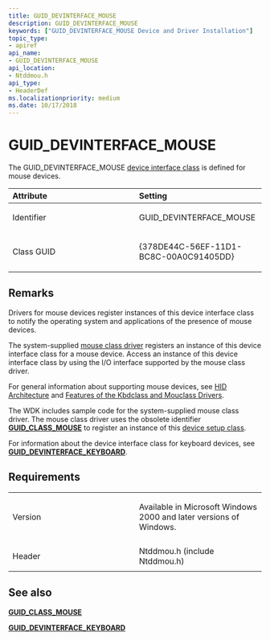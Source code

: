 ```yaml
---
title: GUID_DEVINTERFACE_MOUSE
description: GUID_DEVINTERFACE_MOUSE
keywords: ["GUID_DEVINTERFACE_MOUSE Device and Driver Installation"]
topic_type:
- apiref
api_name:
- GUID_DEVINTERFACE_MOUSE
api_location:
- Ntddmou.h
api_type:
- HeaderDef
ms.localizationpriority: medium
ms.date: 10/17/2018
---
```


# GUID_DEVINTERFACE_MOUSE


The GUID_DEVINTERFACE_MOUSE [device interface class](./overview-of-device-interface-classes.md) is defined for mouse devices.

<table>
<colgroup>
<col width="50%" />
<col width="50%" />
</colgroup>
<thead>
<tr class="header">
<th align="left">Attribute</th>
<th align="left">Setting</th>
</tr>
</thead>
<tbody>
<tr class="odd">
<td align="left"><p>Identifier</p></td>
<td align="left"><p>GUID_DEVINTERFACE_MOUSE</p></td>
</tr>
<tr class="even">
<td align="left"><p>Class GUID</p></td>
<td align="left"><p>{378DE44C-56EF-11D1-BC8C-00A0C91405DD}</p></td>
</tr>
</tbody>
</table>

 

## Remarks

Drivers for mouse devices register instances of this device interface class to notify the operating system and applications of the presence of mouse devices.

The system-supplied [mouse class driver](../hid/keyboard-and-mouse-class-drivers.md) registers an instance of this device interface class for a mouse device. Access an instance of this device interface class by using the I/O interface supported by the mouse class driver.

For general information about supporting mouse devices, see [HID Architecture](../hid/hid-architecture.md) and [Features of the Kbdclass and Mouclass Drivers](../hid/keyboard-and-mouse-class-drivers.md).

The WDK includes sample code for the system-supplied mouse class driver. The mouse class driver uses the obsolete identifier [**GUID_CLASS_MOUSE**](guid-class-mouse.md) to register an instance of this [device setup class](./overview-of-device-setup-classes.md).

For information about the device interface class for keyboard devices, see [**GUID_DEVINTERFACE_KEYBOARD**](guid-devinterface-keyboard.md).

## Requirements

<table>
<colgroup>
<col width="50%" />
<col width="50%" />
</colgroup>
<tbody>
<tr class="odd">
<td align="left"><p>Version</p></td>
<td align="left"><p>Available in Microsoft Windows 2000 and later versions of Windows.</p></td>
</tr>
<tr class="even">
<td align="left"><p>Header</p></td>
<td align="left">Ntddmou.h (include Ntddmou.h)</td>
</tr>
</tbody>
</table>

## See also


[**GUID_CLASS_MOUSE**](guid-class-mouse.md)

[**GUID_DEVINTERFACE_KEYBOARD**](guid-devinterface-keyboard.md)

 

